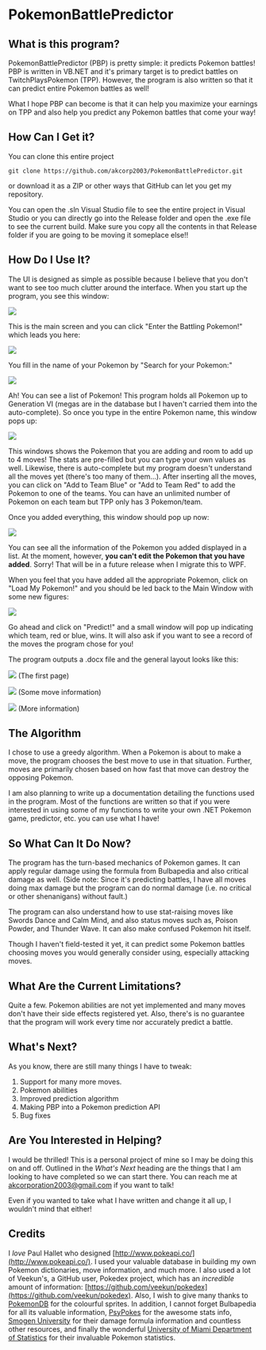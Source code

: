 # PokemonBattlePredictor

## What is this program? ##
PokemonBattlePredictor (PBP) is pretty simple: it predicts Pokemon battles! PBP is written in VB.NET and it's primary target is to predict battles on TwitchPlaysPokemon (TPP). However, the program is also written so that it can predict entire Pokemon battles as well! 

What I hope PBP can become is that it can help you maximize your earnings on TPP and also help you predict any Pokemon battles that come your way!

## How Can I Get it? ##
You can clone this entire project
 
    git clone https://github.com/akcorp2003/PokemonBattlePredictor.git

or download it as a ZIP or other ways that GitHub can let you get my repository. 

You can open the .sln Visual Studio file to see the entire project in Visual Studio or you can directly go into the Release folder and open the .exe file to see the current build. Make sure you copy all the contents in that Release folder if you are going to be moving it someplace else!!

## How Do I Use It? ##
The UI is designed as simple as possible because I believe that you don't want to see too much clutter around the interface. When you start up the program, you see this window:

![](http://i.imgur.com/jCgjDRx.png)

This is the main screen and you can click "Enter the Battling Pokemon!" which leads you here:

![](http://i.imgur.com/sai84Il.png)

You fill in the name of your Pokemon by "Search for your Pokemon:" 

![](http://i.imgur.com/sEDwIEp.png)

Ah! You can see a list of Pokemon! This program holds all Pokemon up to Generation VI (megas are in the database but I haven't carried them into the auto-complete). So once you type in the entire Pokemon name, this window pops up:

![](http://i.imgur.com/t9vEbFN.png)

This windows shows the Pokemon that you are adding and room to add up to 4 moves! The stats are pre-filled but you can type your own values as well. Likewise, there is auto-complete but my program doesn't understand all the moves yet (there's too many of them...). After inserting all the moves, you can click on "Add to Team Blue" or "Add to Team Red" to add the Pokemon to one of the teams. You can have an unlimited number of Pokemon on each team but TPP only has 3 Pokemon/team.

Once you added everything, this window should pop up now:

![](http://i.imgur.com/S4LuHmY.png)

You can see all the information of the Pokemon you added displayed in a list. At the moment, however, **you can't edit the Pokemon that you have added**. Sorry! That will be in a future release when I migrate this to WPF.

When you feel that you have added all the appropriate Pokemon, click on "Load My Pokemon!" and you should be led back to the Main Window with some new figures:

![](http://i.imgur.com/LgepQmD.png)  

Go ahead and click on "Predict!" and a small window will pop up indicating which team, red or blue, wins. It will also ask if you want to see a record of the moves the program chose for you!

The program outputs a .docx file and the general layout looks like this:

![](http://i.imgur.com/ukD7gPG.jpg)
(The first page)

![](http://i.imgur.com/0FecOGN.jpg)
(Some move information)

![](http://i.imgur.com/9gUVUhd.jpg)
(More information)

## The Algorithm ##
I chose to use a greedy algorithm. When a Pokemon is about to make a move, the program chooses the best move to use in that situation. Further, moves are primarily chosen based on how fast that move can destroy the opposing Pokemon.

I am also planning to write up a documentation detailing the functions used in the program. Most of the functions are written so that if you were interested in using some of my functions to write your own .NET Pokemon game, predictor, etc. you can use what I have! 

## So What Can It Do Now? ##
The program has the turn-based mechanics of Pokemon games. It can apply regular damage using the formula from Bulbapedia and also critical damage as well. (Side note: Since it's predicting battles, I have all moves doing max damage but the program can do normal damage (i.e. no critical or other shenanigans) without fault.) 

The program can also understand how to use stat-raising moves like Swords Dance and Calm Mind, and also status moves such as, Poison Powder, and Thunder Wave. It can also make confused Pokemon hit itself.

Though I haven't field-tested it yet, it can predict some Pokemon battles choosing moves you would generally consider using, especially attacking moves. 

## What Are the Current Limitations? ##
Quite a few. Pokemon abilities are not yet implemented and many moves don't have their side effects registered yet. Also, there's is no guarantee that the program will work every time nor accurately predict a battle.
 
## What's Next? ##
As you know, there are still many things I have to tweak:


1. Support for many more moves.
2. Pokemon abilities
2. Improved prediction algorithm
3. Making PBP into a Pokemon prediction API
3. Bug fixes 

## Are You Interested in Helping? ##
I would be thrilled! This is a personal project of mine so I may be doing this on and off. Outlined in the *What's Next* heading are the things that I am looking to have completed so we can start there. You can reach me at akcorporation2003@gmail.com if you want to talk! 

Even if you wanted to take what I have written and change it all up, I wouldn't mind that either! 

## Credits ##
I *love* Paul Hallet who designed [http://www.pokeapi.co/](http://www.pokeapi.co/). I used your valuable database in building my own Pokemon dictionaries, move information, and much more. I also used a lot of Veekun's, a GitHub user, Pokedex project, which has an *incredible* amount of information: [https://github.com/veekun/pokedex](https://github.com/veekun/pokedex). Also, I wish to give many thanks to [PokemonDB](http://pokemondb.net/) for the  colourful sprites. In addition, I cannot forget Bulbapedia for all its valuable information, [PsyPokes](http://www.psypokes.com/index.php) for the awesome stats info, [Smogen University](http://www.smogon.com/) for their damage formula information and countless other resources, and finally the wonderful [University of Miami Department of Statistics](https://www.math.miami.edu/~jam/azure/whatsnew.htm "University of Miami") for their invaluable  Pokemon statistics. 